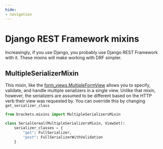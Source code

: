```yaml
---
hide:
- navigation
---
```


# Django REST Framework mixins

Increasingly, if you use Django, you probably use Django REST Framework
with it. These mixins will make working with DRF simpler.

## MultipleSerializerMixin

This mixin, like the [form_views.MultipleFormView] allows you to specify,
validate, and handle multiple serializers in a single view. Unlike that
mixin, however, the serializers are assumed to be different based on the
HTTP verb their view was requested by. You can override this by changing
`get_serializer_class`

```py
from brackets.mixins import MultipleSerializersMixin

class SerialCereal(MultipleSerializersMixin, ViewSet):
    serializer_classes = {
        "get": FullSerializer,
        "post": FullSerializerWithValidation
    }
```

[form_views.MultipleFormView]: form_views.md#multipleformsmixin
